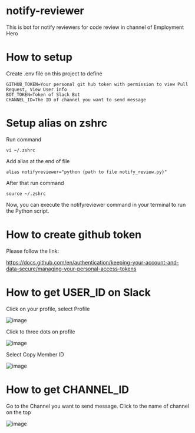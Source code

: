 # notify-reviewer
This is bot for notify reviewers for code review in channel of Employment Hero

# How to setup
Create .env file on this project to define 

```
GITHUB_TOKEN=Your personal git hub token with permission to view Pull Request, View User info
BOT_TOKEN=Token of Slack Bot
CHANNEL_ID=The ID of channel you want to send message
```

# Setup alias on zshrc

Run command
```
vi ~/.zshrc
```

Add alias at the end of file

```
alias notifyreviewer="python {path to file notify_review.py}"
```

After that run command

```
source ~/.zshrc
```
Now, you can execute the notifyreviewer command in your terminal to run the Python script.

# How to create github token

Please follow the link:

https://docs.github.com/en/authentication/keeping-your-account-and-data-secure/managing-your-personal-access-tokens

# How to get USER_ID on Slack
Click on your profile, select Profile

![image](https://github.com/user-attachments/assets/06da88a3-ff68-453d-8eb2-c0bca7bfca66)

Click to three dots on profile

![image](https://github.com/user-attachments/assets/a639287b-0a76-4617-bcb1-63509879be11)

Select Copy Member ID

![image](https://github.com/user-attachments/assets/6b554446-262c-4846-9c18-5874cd7d4360)

# How to get CHANNEL_ID

Go to the Channel you want to send message. Click to the name of channel on the top

![image](https://github.com/user-attachments/assets/bfc4cf2e-b799-4468-b28e-81ad5f7a9a0e)
